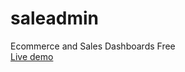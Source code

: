 # saleadmin
Ecommerce and Sales Dashboards Free <br>
[Live demo
](https://therichpost.com/ecommerce-and-sales-dashboards-free/)
